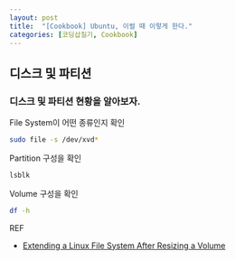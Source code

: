 ```yaml
---
layout: post
title:  "[Cookbook] Ubuntu, 이럴 때 이렇게 한다."
categories: [코딩삽질기, Cookbook]
---
```


## 디스크 및 파티션

### 디스크 및 파티션 현황을 알아보자.

File System이 어떤 종류인지 확인

```bash
sudo file -s /dev/xvd*
```

Partition 구성을 확인

```bash
lsblk
```

Volume 구성을 확인

```bash
df -h
```

REF
* [Extending a Linux File System After Resizing a Volume](https://docs.aws.amazon.com/AWSEC2/latest/UserGuide/recognize-expanded-volume-linux.html)
